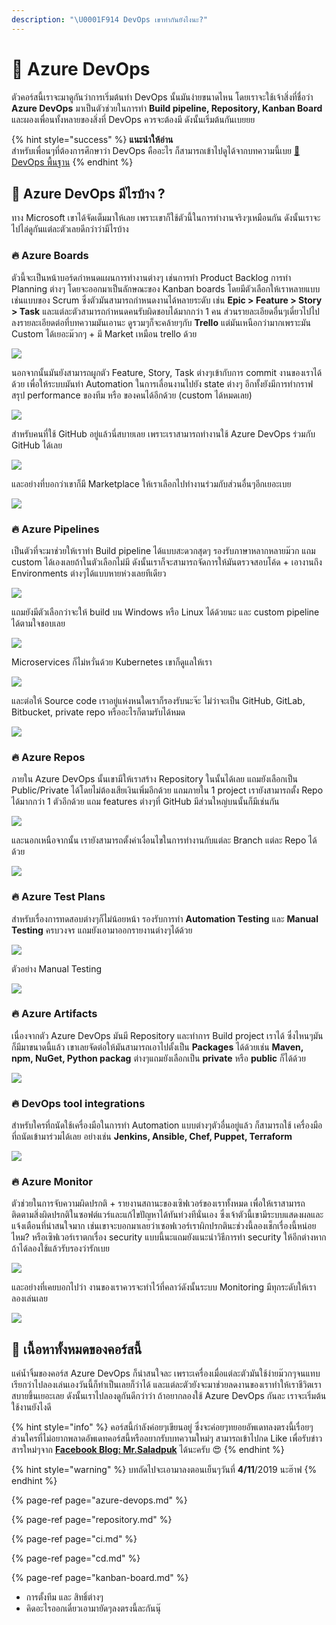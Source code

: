 ```yaml
---
description: "\U0001F914 DevOps เขาทำกันยังไงนะ?"
---
```


# 👶 Azure DevOps

ตัวคอร์สนี้เราจะมาดูกันว่าการเริ่มต้นทำ DevOps นั้นมันง่ายขนาดไหน โดยเราจะใช้เจ้าสิ่งที่ชื่อว่า **Azure DevOps** มาเป็นตัวช่วยในการทำ **Build pipeline, Repository, Kanban Board** และผองเพื่อนทั้งหลายของสิ่งที่ DevOps ควรจะต้องมี ดังนั้นเริ่มต้นกันเบยยย

{% hint style="success" %}
**แนะนำให้อ่าน**  
สำหรับเพื่อนๆที่ต้องการศึกษาว่า DevOps คืออะไร ก็สามารถเข้าไปดูได้จากบทความนี้เบย [👶 DevOps พื้นฐาน](https://saladpuk.gitbook.io/learn/basic/devops)
{% endhint %}

## 🤔 Azure DevOps มีไรบ้าง ?

ทาง Microsoft เขาได้จัดเต็มมาให้เลย เพราะเขาก็ใช้ตัวนี้ในการทำงานจริงๆเหมือนกัน ดังนั้นเราจะไปไล่ดูกันแต่ละตัวเลยดีกว่าว่ามีไรบ้าง

### 🔥 Azure Boards

ตัวนี้จะเป็นหน้าบอร์ดกำหนดแผนการทำงานต่างๆ เช่นการทำ Product Backlog การทำ Planning ต่างๆ โดยจะออกมาเป็นลักษณะของ Kanban boards โดยมีตัวเลือกให้เราหลายแบบเช่นแบบของ Scrum ซึ่งตัวมันสามารถกำหนดงานได้หลายระดับ เช่น **Epic &gt; Feature &gt; Story &gt; Task** และแต่ละตัวสามารถกำหนดคนรับผิดชอบได้มากกว่า 1 คน ส่วนรายละเอียดอื่นๆเดี๋ยวไปไปลงรายละเอียดต่อที่บทความมันเอานะ ดูรวมๆก็จะคล้ายๆกับ **Trello** แต่มันเหนือกว่ามากเพราะมัน Custom ได้เยอะม๊วกๆ + มี Market เหมือน trello ด้วย

![](../../.gitbook/assets/image%20%28808%29.png)

นอกจากนั้นมันยังสามารถผูกตัว Feature, Story, Task ต่างๆเข้ากับการ commit งานของเราได้ด้วย เพื่อให้ระบบมันทำ Automation ในการเลื่อนงานไปยัง state ต่างๆ อีกทั้งยังมีการทำกราฟ สรุป performance ของทีม หรือ ของคนได้อีกด้วย \(custom ได้หมดเลย\)

![](../../.gitbook/assets/image%20%28681%29.png)

สำหรับคนที่ใช้ GitHub อยู่แล้วนี่สบายเลย เพราะเราสามารถทำงานใช้ Azure DevOps ร่วมกับ GitHub ได้เลย

![](../../.gitbook/assets/image%20%2886%29.png)

และอย่างที่บอกว่าเขาก็มี Marketplace ให้เราเลือกไปทำงานร่วมกับส่วนอื่นๆอีกเยอะเบย

![](../../.gitbook/assets/image%20%286%29.png)

### 🔥 Azure Pipelines

เป็นตัวที่จะมาช่วยให้เราทำ Build pipeline ได้แบบสะดวกสุดๆ รองรับภาษาหลากหลายม๊วก แถม custom ได้เองเลยถ้าในตัวเลือกไม่มี ดังนั้นเราก็จะสามารถจัดการให้มันตรวจสอบโค้ด + เอางานถึง Environments ต่างๆได้แบบหายห่วงเลยทีเดียว

![](../../.gitbook/assets/image%20%28475%29.png)

แถมยังมีตัวเลือกว่าจะให้ build บน Windows หรือ Linux ได้ด้วยนะ และ custom pipeline ได้ตามใจชอบเลย

![](../../.gitbook/assets/image%20%28751%29.png)

Microservices ก็ไม่หวั่นด้วย Kubernetes เขาก็ดูแลให้เรา

![](../../.gitbook/assets/image%20%2897%29.png)

และต่อให้ Source code เราอยู่แห่งหนใดเราก็รองรับนะจ๊ะ ไม่ว่าจะเป็น GitHub, GitLab, Bitbucket, private repo หรืออะไรก็ตามรับได้หมด

![](../../.gitbook/assets/image%20%28452%29.png)

### 🔥 Azure Repos

ภายใน Azure DevOps นั้นเขามีให้เราสร้าง Repository ในนั้นได้เลย แถมยังเลือกเป็น Public/Private ได้โดยไม่ต้องเสียเงินเพิ่มอีกด้วย แถมภายใน 1 project เรายังสามารถตั้ง Repo ได้มากกว่า 1 ตัวอีกด้วย แถม features ต่างๆที่ GitHub มีส่วนใหญ่บนนั้นก็มีเช่นกัน

![](../../.gitbook/assets/image%20%28303%29.png)

และนอกเหนือจากนั้น เรายังสามารถตั้งค่าเงื่อนไขในการทำงานกับแต่ละ Branch แต่ละ Repo ได้ด้วย

![](../../.gitbook/assets/image%20%28211%29.png)

### 🔥 Azure Test Plans

สำหรับเรื่องการทดสอบต่างๆก็ไม่น้อยหน้า รองรับการทำ **Automation Testing** และ **Manual Testing** ครบวงจร แถมยังเอามาออกรายงานต่างๆได้ด้วย

![](../../.gitbook/assets/image%20%28417%29.png)

ตัวอย่าง Manual Testing

![](../../.gitbook/assets/image%20%28646%29.png)

### 🔥 Azure Artifacts

เนื่องจากตัว Azure DevOps มันมี Repository และทำการ Build project เราได้ ซึ่งไหนๆมันก็มีมาขนาดนี้แล้ว เขาเลยจัดต่อให้มันสามารถเอาไปตั้งเป็น **Packages** ได้ด้วยเช่น **Maven, npm, NuGet, Python packag** ต่างๆแถมยังเลือกเป็น **private** หรือ **public** ก็ได้ด้วย

![](../../.gitbook/assets/image%20%2823%29.png)

### 🔥 DevOps tool integrations

สำหรับใครที่ถนัดใช้เครื่องมือในการทำ Automation แบบต่างๆตัวอื่นอยู่แล้ว ก็สามารถใช้ เครื่องมือที่ถนัดเข้ามาร่วมได้เลย อย่างเช่น **Jenkins, Ansible, Chef, Puppet, Terraform**

![](../../.gitbook/assets/image%20%28559%29.png)

### 🔥 Azure Monitor

ตัวช่วยในการจับความผิดปรกติ + รายงานสถานะของเซิฟเวอร์ของเราทั้งหมด เพื่อให้เราสามารถติดตามสิ่งผิดปรกติในซอฟต์แวร์และแก้ไขปัญหาได้ทันท่วงทีนั่นเอง ซึ่งเจ้าตัวนี้เขามีระบบแสดงผลและแจ้งเตือนที่น่าสนใจมาก เช่นเขาจะบอกมาเลยว่าเซอฟเวอร์เราผิกปรกตินะช่วงนี้ลองเช็กเรื่องนี้หน่อยไหม? หรือเซิฟเวอร์เราตกเรื่อง security แบบนี้นะแถมยังแนะนำวิธีการทำ security ให้อีกต่างหาก ถ้าได้ลองใช้แล้วรับรองว่ารักเบย

![](../../.gitbook/assets/image%20%28216%29.png)

และอย่างที่เคยบอกไปว่า งานของเราควรจะทำไว้ที่คลาว์ดังนั้นระบบ Monitoring มีทุกระดับให้เราลองเล่นเลย

![](../../.gitbook/assets/image%20%28922%29.png)

## 🧭 เนื้อหาทั้งหมดของคอร์สนี้

แค่น้ำจิ้มของคอร์ส Azure DevOps ก็น่าสนใจละ เพราะเครื่องเมื่อแต่ละตัวมันใช้ง่ายม๊วกๆจนแทบเรียกว่าไปลองเล่นเองวันนี้ก็ทำเป็นเลยก็ว่าได้ และแต่ละตัวยังจะมาช่วยลดงานของเราทำให้เราชีวิตเราสบายขึ้นเยอะเลย ดังนั้นเราไปลองดูกันดีกว่าว่า ถ้าอยากลองใช้ Azure DevOps กันละ เราจะเริ่มต้นใช้งานยังไงดี

{% hint style="info" %}
คอร์สนี้กำลังค่อยๆเขียนอยู่ ซึ่งจะค่อยๆทยอยอัพเดทลงตรงนี้เรื่อยๆ ส่วนใครที่ไม่อยากพลาดอัพเดทคอร์สนี้หรืออยากรับบทความใหม่ๆ สามารถเข้าไปกด Like เพื่อรับข่าวสารใหม่ๆจาก [**Facebook Blog: Mr.Saladpuk**](https://www.facebook.com/mr.saladpuk) ได้นะครับ 😍
{% endhint %}

{% hint style="warning" %}
บทถัดไปจะเอามาลงตอนเย็นๆวันที่ **4/11**/2019 นะฮ๊าฟ
{% endhint %}

{% page-ref page="azure-devops.md" %}

{% page-ref page="repository.md" %}

{% page-ref page="ci.md" %}

{% page-ref page="cd.md" %}

{% page-ref page="kanban-board.md" %}

* การตั้งทีม และ สิทธิ์ต่างๆ
* คิดอะไรออกเดี๋ยวเอามายัดๆลงตรงนี้ละกันนุ๊

